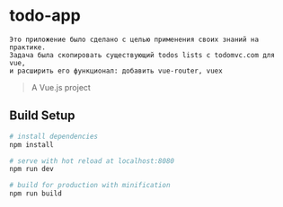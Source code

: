 # todo-app

``` 
Это приложение было сделано с целью применения своих знаний на практике.
Задача была скопировать существующий todos lists с todomvc.com для vue,
и расширить его функционал: добавить vue-router, vuex 
```

> A Vue.js project

## Build Setup

``` bash
# install dependencies
npm install

# serve with hot reload at localhost:8080
npm run dev

# build for production with minification
npm run build
```


